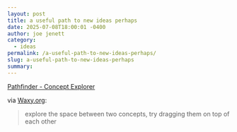 ```yaml
---
layout: post
title: a useful path to new ideas perhaps
date: 2025-07-08T18:00:01 -0400
author: joe jenett
category:
  - ideas
permalink: /a-useful-path-to-new-ideas-perhaps/
slug: a-useful-path-to-new-ideas-perhaps
summary:
---
```

<p>
<a title="Pathfinder - Concept Explorer" href="https://www.matthewsiu.com/pathfinder">Pathfinder - Concept Explorer</a>
</p>
<p>
via <a href="https://waxy.org/2025/06/pathfinder/">Waxy.org</a>:
</p>
<blockquote>
<p>
explore the space between two concepts, try dragging them on top of each other
</p>
</blockquote>
<a href="https://brid.gy/publish/mastodon"></a>